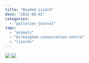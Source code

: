 ```yaml
---
title: "Beaded Lizard"
date: "2015-08-01"
categories: 
  - "galleries-journal"
tags: 
  - "animals"
  - "birmingham-conservation-centre"
  - "lizards"
---
```


[![](images/Beaded-Lizard.jpg)](images/Beaded-Lizard.jpg)
[![](images/Beaded-Lizard.jpg)](images/Beaded-Lizard.jpg)
